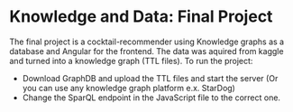 # Knowledge and Data: Final Project
 The final project is a cocktail-recommender using Knowledge graphs as a database and Angular for the frontend.
 The data was aquired from kaggle and turned into a knowledge graph (TTL files).
 To run the project:
 - Download GraphDB and upload the TTL files and start the server (Or you can use any knowledge graph platform e.x. StarDog) 
 - Change the SparQL endpoint in the JavaScript file to the correct one.
 
 
